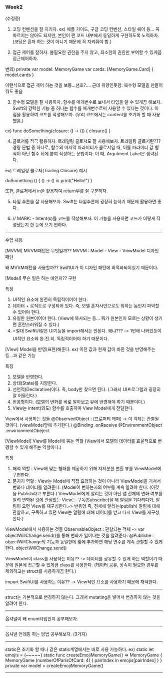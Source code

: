 ### Week2
(수정중)

1. 코딩 컨벤션을 잘 지키자.
ex) 애플 가이드, 구글 코딩 컨벤션, 스타일 쉐어 등...
꼭 따르지는 않아도 되지만, 본인이 짠 코드 내부에서 동일하게 구현하도록 노력하자.
(코딩은 혼자 하는 것이 아니기 때문에 꼭 지켜줘야 함.)

2. 접근 제어를 잘하자.
불필요한 권한을 주지 않고, 최소한의 권한만 부여할 수 있게끔 접근제어하자.

번외)
private var model: MemoryGame<String>
var cards: [MemoryGame<String>.Card] {
    model.cards
}

이런식으로 접근 제어 하는 것을 보통...선호?.... 근데 취향인듯함.
복수형 모델을 만들어줘도 좋음

3. 함수형 모델을 잘 사용하자.
함수를 매개변수로 보내서 타입을 알 수 있게끔 해보자.
Swift의 강력한 기능 중 하나는 함수를 매개변수로써 사용할 수 있다는 것이다.
이 점을 활용하여 코드를 작성해보자.
(우리 코드에서는 content를 초기화 할 때 사용했음.)

ex)
func doSomething(closure: () -> ()) {
    closure()
}


4. 클로저를 적극 활용하자.
트레일링 클로저도 잘 사용해보자.
트레일링 클로저란???
경량 문법 중 하나로, 함수의 마지막 파라미터가 클로저일 때, 이를 파라미터 값 형식이 아닌 함수 뒤에 붙여 작성하는 문법이다.
이 때, Argutment Label은 생략된다.

ex) 트레일링 클로저(Trailing Closure) 예시

doSomething () { () -> () in
    print("Hello!")
}

또한, 클로저에서 in을 활용하여 return부를 잘 구분하자.


5. 타입 추론을 잘 사용해보자.
Swift는 타입추론에 굉장히 능하기 때문에 활용하면 좋다.

6. // MARK: - Intent(s)를 코드를 작성해보자.
이 기능을 사용하면 코드가 어떻게 작성됐는지 한 눈에 보기 편하다.
---------------------------------------------------------------------------
수업 내용

[MVVM]
MVVM패턴은 무엇일까??
MVVM : Model - View - ViewModel 디자인 패턴

왜 MVVM패턴을 사용할까??
SwiftUI가 이 디자인 패턴에 최적화되어있기 때문이다.


[Model]
무슨 일은 하는 애인지?? 구현

특징
1. UI적인 요소에 완전히 독립적이어야 한다.
2. 데이터 + 로직트로 구성되어 있다. 즉, 모델 혼자서만으로도 뭐하는 놈인지 파악할 수 있어야 한다.
3. 유일한 원본이어야 한다. (View에 복사되는 등... 뭐가 원본인지 모르는 상황이 생기면 혼란스러워질 수 있다.)
4. ⭐️절대 SwiftUI같은 UI기능을 import해서는 안된다.
왜냐??? -> 1번에 나와있듯이 UI적인 요소와 완.전.히. 독립적이어야 하기 때문이다.

[View]
Model을 반영(표현)해준다.
ex) 이전 값과 현재 값이 바뀐 것을 반영해주는 등...과 같은 기능

특징
1. 모델을 반영한다.
2. 상태(State)를 지양한다.
3. 선언적(Declarative)이다. 즉, body만 찾으면 된다. (그래서 UI프로그램과 굉장히 잘 어울린다.)
4. 반응형이다. (모델의 변화를 바로 알아보고 뷰에 반영해야 하기 때문이다.)
5. View는 intent(의도) 함수를 호출하여 View Model에게 전달한다.

View에서 사용하는 것들
@ObservedObject : (프로퍼티 래퍼) -> 이 객체는 관찰될 것이다. (viewModel앞에 추가한다.)
@Binding
.onReceive
@EnvironmentObject
.envirionmentObeject

[ViewModel]
View를 Model에 묶는 역할 (View에서 모델의 데이터를 효율적으로 변경할 수 있게 해주는 역할이다.)

특징
1. 해석 역할 : View에 맞는 형태를 제공하기 위해 지저분한 변환 뷰를 ViewModel에 구현한다.
2. 문지기 역할 : View는 Model에 직접 요청하는 것이 아니라 ViewModel을 거쳐서 변화나 데이터를 알려준다.
(Model이 변하는지의 여부를 계속 알려야 한다. (이것을 Publish라고 부른다.) ViewModel에게 알리는 것이 아닌 앱 전체에 변화 여부를 알려 변화된 것에 관심있는 View는 구독(Subscribe)을 해 알림을 기다리다가, 알림이 오면 View를 재구성한다.-> 반응형
즉, 전체에 알리는(publish) 알림에 대해 관찰하고, 구독하고 있던 View는 알림에 대해 데이터를 받고 다시 View를 재구성한다.)

ViewModel에서 사용하는 것들
ObservableObject : 관찰되는 객체 -> var objectWillChange.send()를 통해 변화가 일어나는 것을 알려준다.
@Publishe : objectWillChange의 기능과 동일한데 앞에 추가하면 해당 변수를 계속 관찰할 수 있게 한다.
objectWillChange.send()

ViewModel이 class를 사용하는 이유??
-> 데이터를 공유할 수 있게 하는 역할이기 때문에 원본에 접근할 수 있게금 class를 사용한다.
(데이터 공유, 상속이 필요한 경우를 제외하고는 struct를 사용하게끔 한다.)

import SwiftUI를 사용하는 이유??
-> View적인 요소를 사용하기 때문에 채택한다.




---------------------------------------------------------------------------
struct는 기본적으로 변경하지 않는다.
그래서 mutating을 넣어서 변경하지 않는 것을 알려야 한다.

---------------------------------------------------------------------------

옵셔널이 왜 enum타입인지 공부해보자.

---------------------------------------------------------------------------

옵셔녈 언래핑 하는 방법 공부해보자. (3가지)

---------------------------------------------------------------------------

static은 초기화 할 때나 같은 static계열에서는 바로 사용 가능하다.
ex)
static let emojis = {~~~~~}
static func createEmojiMemoryGame() => MemoryGame<String> {
    MemoryGame<String> (numberOfParisOfCard: 4) { pairIndex in emojis[pairIndex] }
}
private var model = createEmojiMemoryGame()

---------------------------------------------------------------------------


